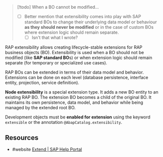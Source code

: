 > [!todo] When a BO cannot be modified...
> - [ ] Better mention that extensibility comes into play with SAP standard BOs to change their underlying data model or behaviour **as they should never be modified** or in the case of custom BOs where extension logic should remain separate.
> 	- [ ] Isn't that what I wrote?

RAP extensibility allows creating lifecycle-stable extensions for RAP business objects (BO). Extensibility is used when a BO should not be modified (like **SAP standard BO**s) or when extension logic should remain separate (for temporary or specialized use cases).

RAP BOs can be extended in terms of their data model and behavior. Extensions can be done on each level (database persistence, interface entity, projection, service definition).

**Node extensibility** is a special extension type. It adds a new BO entity to an existing RAP BO. The extension BO becomes a child of the original BO. It maintains its own persistence, data model, and behavior while being managed by the extended root BO.

Development objects must be **enabled for extension** using the keyword `extensible` or the annotation `@AbapCatalog.extensibility`.
## Resources
- #website [Extend | SAP Help Portal](https://help.sap.com/docs/abap-cloud/abap-rap/extend?locale=en-US)
